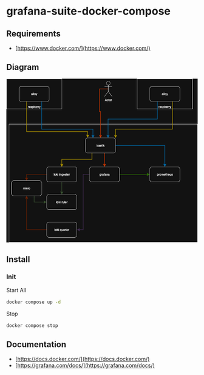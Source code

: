 # grafana-suite-docker-compose

## Requirements

* [https://www.docker.com/](https://www.docker.com/)

## Diagram

![Diagram](metricmind.drawio.png)

## Install

### Init

Start All

```sh
docker compose up -d
```

Stop

```sh
docker compose stop
```

## Documentation

* [https://docs.docker.com/](https://docs.docker.com/)
* [https://grafana.com/docs/](https://grafana.com/docs/)
